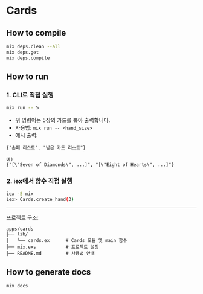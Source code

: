 # Cards

## How to compile

```bash
mix deps.clean --all
mix deps.get
mix deps.compile
```

## How to run

### 1. CLI로 직접 실행

```bash
mix run -- 5
```

- 위 명령어는 5장의 카드를 뽑아 출력합니다.
- 사용법: `mix run -- <hand_size>`
- 예시 출력:

```
{"손패 리스트", "남은 카드 리스트"}

예)
{"[\"Seven of Diamonds\", ...]", "[\"Eight of Hearts\", ...]"}
```

### 2. iex에서 함수 직접 실행

```bash
iex -S mix
iex> Cards.create_hand(3)
```

---

프로젝트 구조:
```
apps/cards
├── lib/
│   └── cards.ex      # Cards 모듈 및 main 함수
├── mix.exs           # 프로젝트 설정
├── README.md         # 사용법 안내
```

## How to generate docs

```bash
mix docs
```
